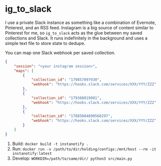 # ig_to_slack

I use a private Slack instance as something like a combination of Evernote, Pinterest, and an RSS feed. Instagram is a big source of content similar to Pinterest for me, so `ig_to_slack` acts as the glue between my saved collections and Slack. It runs indefinitely in the background and uses a simple text file to store state to dedupe.

You can map one Slack webhook per saved collection.

```json
{
    "session": "<your instagram session>",
    "maps": [
        {
            "collection_id": "179857097930",
            "webhook": "https://hooks.slack.com/services/XXX/YYY/ZZZ"
        },
        {
            "collection_id": "179388819981",
            "webhook": "https://hooks.slack.com/services/XXX/YYY/ZZZ"
        },
        {
            "collection_id": "17885084890568297",
            "webhook": "https://hooks.slack.com/services/XXX/YYY/ZZZ"
        }
    ]
}
```

1. Build: `docker build -t instanotify .`
2. Run: `docker run -v /path/to/dir/holding/configs:/mnt/host --rm -it instanotify:latest`
3. Develop: `WORKDIR=/path/to/same/dir/ python3 src/main.py`
